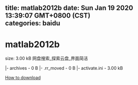 
title: matlab2012b
date: Sun Jan 19 2020 13:39:07 GMT+0800 (CST)    
categories: baidu
---

# matlab2012b
size: 3.00 kB
 网盘搜索_探索云盘_界面简洁
 
|- archives - 0 B
|- .rr_moved - 0 B
|- activate.ini - 3.00 kB

[How to download](https://bpcam.bemobtrk.com/go/2ceec3aa-1ca2-46d6-b9ff-aaa5c184517c?jno=4587)